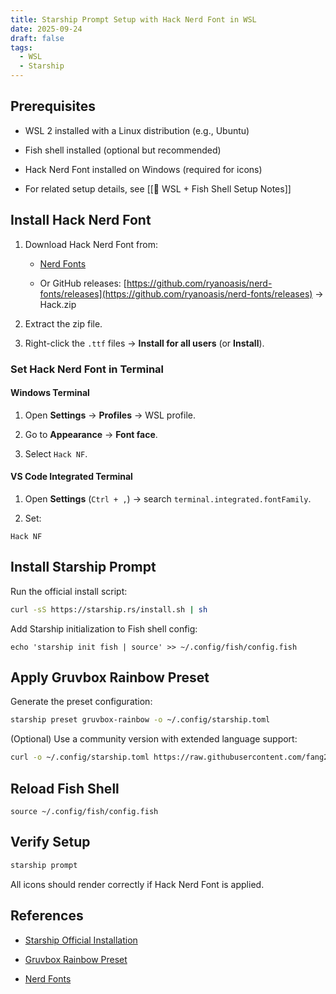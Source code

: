 ```yaml
---
title: Starship Prompt Setup with Hack Nerd Font in WSL
date: 2025-09-24
draft: false
tags:
  - WSL
  - Starship
---
```

## Prerequisites

- WSL 2 installed with a Linux distribution (e.g., Ubuntu)
    
- Fish shell installed (optional but recommended)
    
- Hack Nerd Font installed on Windows (required for icons)
    
- For related setup details, see [[🐧 WSL + Fish Shell Setup Notes]]

## Install Hack Nerd Font

1. Download Hack Nerd Font from:
    
    - [Nerd Fonts](https://www.nerdfonts.com/font-downloads)
        
    - Or GitHub releases: [https://github.com/ryanoasis/nerd-fonts/releases](https://github.com/ryanoasis/nerd-fonts/releases) → Hack.zip
        
2. Extract the zip file.
    
3. Right-click the `.ttf` files → **Install for all users** (or **Install**).
    

### Set Hack Nerd Font in Terminal

#### Windows Terminal

1. Open **Settings** → **Profiles** → WSL profile.
    
2. Go to **Appearance** → **Font face**.
    
3. Select `Hack NF`.
    

#### VS Code Integrated Terminal

1. Open **Settings** (`Ctrl + ,`) → search `terminal.integrated.fontFamily`.
    
2. Set:
    

```text
Hack NF
```

## Install Starship Prompt

Run the official install script:

```bash
curl -sS https://starship.rs/install.sh | sh
```

Add Starship initialization to Fish shell config:

```fish
echo 'starship init fish | source' >> ~/.config/fish/config.fish
```

## Apply Gruvbox Rainbow Preset

Generate the preset configuration:

```bash
starship preset gruvbox-rainbow -o ~/.config/starship.toml
```

(Optional) Use a community version with extended language support:

```bash
curl -o ~/.config/starship.toml https://raw.githubusercontent.com/fang2hou/starship-gruvbox-rainbow/main/starship.toml
```

## Reload Fish Shell

```fish
source ~/.config/fish/config.fish
```

## Verify Setup

```bash
starship prompt
```

All icons should render correctly if Hack Nerd Font is applied.

## References

- [Starship Official Installation](https://starship.rs/installing/)
    
- [Gruvbox Rainbow Preset](https://starship.rs/presets/gruvbox-rainbow)
    
- [Nerd Fonts](https://www.nerdfonts.com/font-downloads)